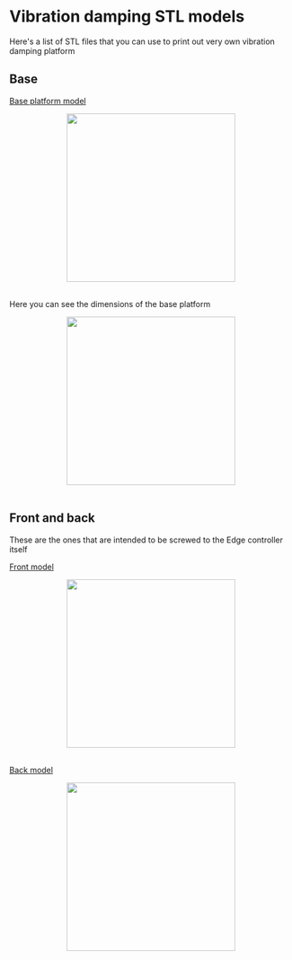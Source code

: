 # Vibration damping STL models

Here's a list of STL files that you can use to print out very own vibration damping platform

## Base

[Base platform model](../../files/vibro/base.stl)

<div style="text-align: center;"><img src="../../img/vibro/vibro_damp_base.png" style="width: 300px;"></div><br>

Here you can see the dimensions of the base platform

<div style="text-align: center;"><img src="../../img/vibro/vibro_damp_base_dimensions.png" style="width: 300px;"></div><br>

## Front and back

These are the ones that are intended to be screwed to the Edge controller itself

[Front model](../../files/vibro/front.stl)

<div style="text-align: center;"><img src="../../img/vibro/vibro_damp_front.png" style="width: 300px;"></div><br>

[Back model](../../files/vibro/back.stl)

<div style="text-align: center;"><img src="../../img/vibro/vibro_damp_back.png" style="width: 300px;"></div><br>
